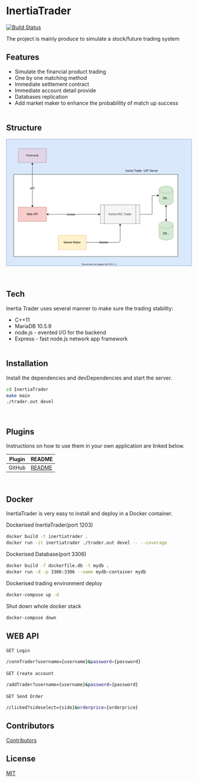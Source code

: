 # InertiaTrader


[![Build Status](https://travis-ci.org/joemccann/dillinger.svg?branch=master)](https://travis-ci.org/joemccann/dillinger)

The project is mainly produce to simulate a stock/future trading system
  

## Features

- Simulate the financial product trading
- One by one matching method
- Immediate settlement contract
- Immediate account detail provide 
- Databases replication
- Add market maker to enhance the probablility of match up success  
&nbsp;

## Structure

![Alt text](./UML.svg)

&nbsp;

## Tech

Inertia Trader uses several manner to make sure the trading stability:

- C++11
- MariaDB 10.5.9
- node.js - evented I/O for the backend
- Express - fast node.js network app framework  
&nbsp;

## Installation

Install the dependencies and devDependencies and start the server.

```sh
cd InertiaTrader
make main
./trader.out devel
```
&nbsp;

## Plugins

Instructions on how to use them in your own application are linked below.

| Plugin | README |
| ------ | ------ |
| GitHub | [README](./UML.svg)|

&nbsp;

## Docker

InertiaTrader is very easy to install and deploy in a Docker container.

Dockerised InertiaTrader(port 1203)

```sh
docker build -t inertiatrader .
docker run -it inertiatrader ./trader.out devel -- --coverage
```

Dockerised Database(port 3306)

```sh
docker build -f dockerfile.db -t mydb .
docker run -d -p 3306:3306 --name mydb-container mydb
```

Dockerised trading environment deploy

```sh
docker-compose up -d
```

Shut down whole docker stack

```sh
docker-compose down
```

## WEB API

`GET Login`

```sh
/connTrader?username={username}&password={password}
```

`GET Create account`

```sh
/addTrader?username={username}&password={password}
```

`GET Send Order`

```sh
/clicked?sideselect={side}&orderprice={orderprice}
```

## Contributors

[Contributors](./CONTRIBUTORS.md)

## License

[MIT](./LICENSE)
